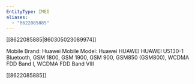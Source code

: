 ```yaml
---
EntityType: IMEI
aliases:
  - "8622085885"
---
```



[[8622085885|860305023089974]]

Mobile Brand: Huawei  Mobile Model: Huawei HUAWEI HUAWEI U5130-1 Bluetooth, GSM 1800, GSM 1900, GSM 900, GSM850 (GSM800), WCDMA FDD Band I, WCDMA FDD Band VIII


[[8622085885]]